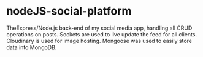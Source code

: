 # nodeJS-social-platform

 TheExpress/Node.js back-end of my social media app, handling all CRUD operations on posts. Sockets are used to live update the feed for all clients. Cloudinary is used for image hosting. Mongoose was used to easily store data into MongoDB.
